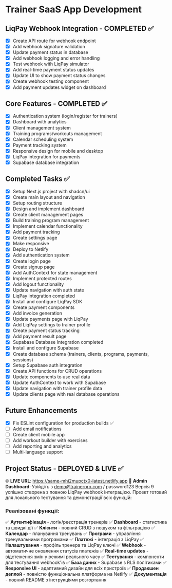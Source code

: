 # Trainer SaaS App Development

## LiqPay Webhook Integration - COMPLETED ✅
- [x] Create API route for webhook endpoint
- [x] Add webhook signature validation
- [x] Update payment status in database
- [x] Add webhook logging and error handling
- [x] Test webhook with LiqPay simulator
- [x] Add real-time payment status updates
- [x] Update UI to show payment status changes
- [x] Create webhook testing component
- [x] Add payment updates widget on dashboard

## Core Features - COMPLETED ✅
- [x] Authentication system (login/register for trainers)
- [x] Dashboard with analytics
- [x] Client management system
- [x] Training programs/workouts management
- [x] Calendar scheduling system
- [x] Payment tracking system
- [x] Responsive design for mobile and desktop
- [x] LiqPay integration for payments
- [x] Supabase database integration

## Completed Tasks ✅
- [x] Setup Next.js project with shadcn/ui
- [x] Create main layout and navigation
- [x] Setup routing structure
- [x] Design and implement dashboard
- [x] Create client management pages
- [x] Build training program management
- [x] Implement calendar functionality
- [x] Add payment tracking
- [x] Create settings page
- [x] Make responsive
- [x] Deploy to Netlify
- [x] Add authentication system
- [x] Create login page
- [x] Create signup page
- [x] Add AuthContext for state management
- [x] Implement protected routes
- [x] Add logout functionality
- [x] Update navigation with auth state
- [x] LiqPay integration completed
- [x] Install and configure LiqPay SDK
- [x] Create payment components
- [x] Add invoice generation
- [x] Update payments page with LiqPay
- [x] Add LiqPay settings to trainer profile
- [x] Create payment status tracking
- [x] Add payment result page
- [x] Supabase Database Integration completed
- [x] Install and configure Supabase
- [x] Create database schema (trainers, clients, programs, payments, sessions)
- [x] Setup Supabase auth integration
- [x] Create API functions for CRUD operations
- [x] Update components to use real data
- [x] Update AuthContext to work with Supabase
- [x] Update navigation with trainer profile data
- [x] Update clients page with real database operations

## Future Enhancements
- [x] Fix ESLint configuration for production builds ✅
- [ ] Add email notifications
- [ ] Create client mobile app
- [ ] Add workout builder with exercises
- [ ] Add reporting and analytics
- [ ] Multi-language support

## Project Status - DEPLOYED & LIVE ✅

🌐 **LIVE URL**: https://same-mhi2mupctx0-latest.netlify.app
🔧 **Admin Dashboard**: Увійдіть з demo@trainerpro.com / password123
Версія 9 успішно створена з повною LiqPay webhook інтеграцією. Проект готовий для локального тестування та демонстрації всіх функцій:

### Реалізовані функції:
✅ **Аутентифікація** - логін/реєстрація тренерів
✅ **Dashboard** - статистика та швидкі дії
✅ **Клієнти** - повний CRUD з пошуком та фільтрацією
✅ **Календар** - планування тренувань
✅ **Програми** - управління тренувальними програмами
✅ **Платежі** - інтеграція з LiqPay
✅ **Налаштування** - профіль тренера та LiqPay ключі
✅ **Webhook** - автоматичне оновлення статусів платежів
✅ **Real-time updates** - відстеження змін у режимі реального часу
✅ **Тестування** - компоненти для тестування webhook'ів
✅ **База даних** - Supabase з RLS політиками
✅ **Responsive UI** - адаптивний дизайн для всіх пристроїв
✅ **Продакшен деплой** - повністю функціональна платформа на Netlify
✅ **Документація** - повний README з інструкціями розгортання
